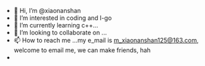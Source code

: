 - 👋 Hi, I’m @xiaonanshan
- 👀 I’m interested in coding and I-go
- 🌱 I’m currently learning c++...
- 💞️ I’m looking to collaborate on ...
- 📫 How to reach me ...my e_mail is m_xiaonanshan125@163.com, welcome to email me, we can make friends, hah
- 

<!---
xiaonanshan/xiaonanshan is a ✨ special ✨ repository because its `README.md` (this file) appears on your GitHub profile.
You can click the Preview link to take a look at your changes.
--->
